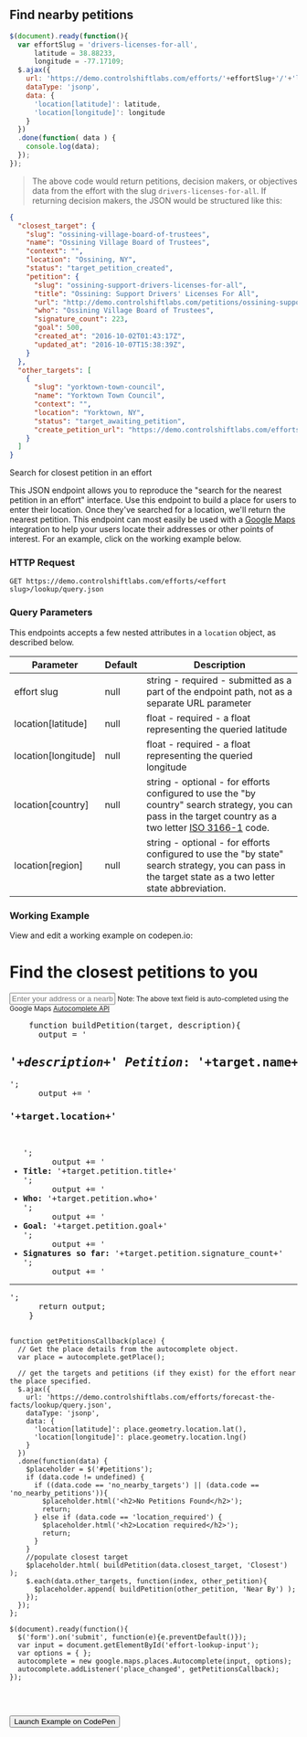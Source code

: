 ## Find nearby petitions

```js
$(document).ready(function(){
  var effortSlug = 'drivers-licenses-for-all',
      latitude = 38.88233,
      longitude = -77.17109;
  $.ajax({
    url: 'https://demo.controlshiftlabs.com/efforts/'+effortSlug+'/'+'lookup/query.json',
    dataType: 'jsonp',
    data: {
      'location[latitude]': latitude,
      'location[longitude]': longitude
    }
  })
  .done(function( data ) {
    console.log(data);
  });
});
```
<!--slash in '/'+'lookup/query.json' above disappears if combined with lookup/query-->

> The above code would return petitions, decision makers, or objectives data from the effort with the slug `drivers-licenses-for-all`. If returning decision makers, the JSON would be structured like this:

```json
{
  "closest_target": {
    "slug": "ossining-village-board-of-trustees",
    "name": "Ossining Village Board of Trustees",
    "context": "",
    "location": "Ossining, NY",
    "status": "target_petition_created",
    "petition": {
      "slug": "ossining-support-drivers-licenses-for-all",
      "title": "Ossining: Support Drivers' Licenses For All",
      "url": "http://demo.controlshiftlabs.com/petitions/ossining-support-drivers-licenses-for-all",
      "who": "Ossining Village Board of Trustees",
      "signature_count": 223,
      "goal": 500,
      "created_at": "2016-10-02T01:43:17Z",
      "updated_at": "2016-10-07T15:38:39Z",
    }
  },
  "other_targets": [
    {
      "slug": "yorktown-town-council",
      "name": "Yorktown Town Council",
      "context": "",
      "location": "Yorktown, NY",
      "status": "target_awaiting_petition",
      "create_petition_url": "https://demo.controlshiftlabs.com/efforts/drivers-licenses-for-all/petitions/creating?target_id=1234"
    }
  ]
}
```

Search for closest petition in an effort

This JSON endpoint allows you to reproduce the "search for the nearest petition in an effort" interface. Use this endpoint to build a place for users to enter their location. Once they've searched for a location, we'll return the nearest petition. This endpoint can most easily be used with a [Google Maps](https://developers.google.com/places/web-service/autocomplete) integration to help your users locate their addresses or other points of interest. For an example, click on the working example below.

### HTTP Request

`GET https://demo.controlshiftlabs.com/efforts/<effort slug>/lookup/query.json`

### Query Parameters

This endpoints accepts a few nested attributes in a `location` object, as described below.

Parameter | Default | Description
--------- | ------- | -----------
effort slug | null | string - required - submitted as a part of the endpoint path, not as a separate URL parameter
location[latitude] | null | float - required - a float representing the queried latitude
location[longitude] | null | float - required - a float representing the queried longitude
location[country] | null | string - optional - for efforts configured to use the "by country" search strategy, you can pass in the target country as a two letter [ISO 3166-1](https://en.wikipedia.org/wiki/ISO_3166-1_alpha-2#Officially_assigned_code_elements) code.
location[region] | null | string - optional - for efforts configured to use the "by state" search strategy, you can pass in the target state as a two letter state abbreviation.

### Working Example

View and edit a working example on codepen.io:

<div class="js-codepen-data hidden"
  data-js_external="https://maps.googleapis.com/maps/api/js?key=AIzaSyAm5aA1UDKBL6dRD9yHPGydlZcBgzk6lsY&libraries=places;https://ajax.googleapis.com/ajax/libs/jquery/3.3.1/jquery.min.js"
  data-title="ControlShift Labs: List of Petitions in an Effort Example">
  <div class="codepen-html">
    <h1>Find the closest petitions to you</h1>
    <form>
      <input type="text" class="form-control" id="effort-lookup-input" placeholder="Enter your address or a nearby landmark">
      <small>Note: The above text field is auto-completed using the Google Maps <a href="https://developers.google.com/places/web-service/autocomplete" target="_blank">Autocomplete API</a></small>
    </form>
    <div id="petitions">
    </div>
  </div>
  <pre class="codepen-js">
    function buildPetition(target, description){
      output = '<h2><em>'+description+' Petition</em>: '+target.name+'</h2>';
      output += '<h3>'+target.location+'</h3> <ul>';
      output += '<li><strong>Title:</strong> '+target.petition.title+'</li>';
      output += '<li><strong>Who:</strong> '+target.petition.who+'</li>';
      output += '<li><strong>Goal:</strong> '+target.petition.goal+'</li>';
      output += '<li><strong>Signatures so far:</strong> '+target.petition.signature_count+'</li>';
      output += '</ul><hr/>';
      return output;
    }

    function getPetitionsCallback(place) {
      // Get the place details from the autocomplete object.
      var place = autocomplete.getPlace();

      // get the targets and petitions (if they exist) for the effort near the place specified.
      $.ajax({
        url: 'https://demo.controlshiftlabs.com/efforts/forecast-the-facts/lookup/query.json',
        dataType: 'jsonp',
        data: {
          'location[latitude]': place.geometry.location.lat(),
          'location[longitude]': place.geometry.location.lng()
        }
      })
      .done(function(data) {
        $placeholder = $('#petitions');
        if (data.code != undefined) {
          if ((data.code == 'no_nearby_targets') || (data.code == 'no_nearby_petitions')){
            $placeholder.html('<h2>No Petitions Found</h2>');
            return;
          } else if (data.code == 'location_required') {
            $placeholder.html('<h2>Location required</h2>');
            return;
          }
        }
        //populate closest target
        $placeholder.html( buildPetition(data.closest_target, 'Closest') );
        $.each(data.other_targets, function(index, other_petition){
          $placeholder.append( buildPetition(other_petition, 'Near By') );
        });
      });
    };

    $(document).ready(function(){
      $('form').on('submit', function(e){e.preventDefault()});
      var input = document.getElementById('effort-lookup-input');
      var options = { };
      autocomplete = new google.maps.places.Autocomplete(input, options);
      autocomplete.addListener('place_changed', getPetitionsCallback);
    });
  </pre>
</div>

<form action="https://codepen.io/pen/define" method="POST" target="_blank" class="hidden">
  <input type="hidden" name="data" class="js-data" value="">
  <input type="submit" value="Launch Example on CodePen">
</form>
